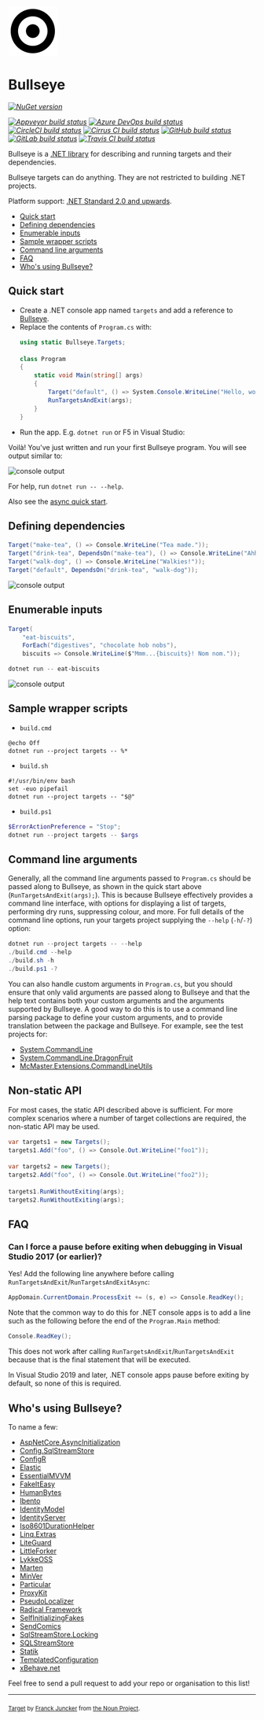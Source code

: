 <img src="assets/bullseye.png" width="100px" />

# Bullseye

_[![NuGet version](https://img.shields.io/nuget/v/Bullseye.svg?style=flat)](https://www.nuget.org/packages/Bullseye)_

_[![Appveyor build status](https://img.shields.io/appveyor/ci/adamralph/bullseye/master.svg?logo=appveyor)](https://ci.appveyor.com/project/adamralph/bullseye/branch/master)_
_[![Azure DevOps build status](https://img.shields.io/azure-devops/build/adamralph/9b2238c8-fcb0-4618-a3ef-0ecab48ea345/1/master.svg?logo=azuredevops)](https://adamralph.visualstudio.com/bullseye/_build/latest?definitionId=1&branchName=master)_
_[![CircleCI build status](https://img.shields.io/circleci/build/github/adamralph/bullseye/master?logo=circleci)](https://circleci.com/gh/adamralph/bullseye/tree/master)_
_[![Cirrus CI build status](https://img.shields.io/cirrus/github/adamralph/bullseye/master?logo=cirrus-ci)](https://cirrus-ci.com/github/adamralph/bullseye)_
_[![GitHub build status](https://github.com/adamralph/bullseye/workflows/.github/workflows/ci.yml/badge.svg)](https://github.com/adamralph/bullseye/actions)_
_[![GitLab build status](https://img.shields.io/gitlab/pipeline/adamralph/bullseye/master.svg?logo=gitlab)](https://gitlab.com/adamralph/bullseye/-/jobs)_
_[![Travis CI build status](https://img.shields.io/travis/adamralph/bullseye/master.svg?logo=travis)](https://travis-ci.org/adamralph/bullseye/branches)_

Bullseye is a [.NET library](https://www.nuget.org/packages/Bullseye) for describing and running targets and their dependencies.

Bullseye targets can do anything. They are not restricted to building .NET projects.

Platform support: [.NET Standard 2.0 and upwards](https://docs.microsoft.com/en-us/dotnet/standard/net-standard).

- [Quick start](#quick-start)
- [Defining dependencies](#defining-dependencies)
- [Enumerable inputs](#enumerable-inputs)
- [Sample wrapper scripts](#sample-wrapper-scripts)
- [Command line arguments](#command-line-arguments)
- [FAQ](#faq)
- [Who's using Bullseye?](#whos-using-bullseye)

## Quick start

- Create a .NET console app named `targets` and add a reference to [Bullseye](https://www.nuget.org/packages/Bullseye).
- Replace the contents of `Program.cs` with:
  ```C#
  using static Bullseye.Targets;

  class Program
  {
      static void Main(string[] args)
      {
          Target("default", () => System.Console.WriteLine("Hello, world!"));
          RunTargetsAndExit(args);
      }
  }
  ```
- Run the app. E.g. `dotnet run` or F5 in Visual Studio:

Voilà! You've just written and run your first Bullseye program. You will see output similar to:

![console output](https://user-images.githubusercontent.com/677704/66715334-7bebcc80-edc2-11e9-9569-18a2bafbfb93.png)

For help, run `dotnet run -- --help`.

Also see the [async quick start](https://github.com/adamralph/bullseye/wiki/Async-quick-start).

## Defining dependencies

```C#
Target("make-tea", () => Console.WriteLine("Tea made."));
Target("drink-tea", DependsOn("make-tea"), () => Console.WriteLine("Ahh... lovely!"));
Target("walk-dog", () => Console.WriteLine("Walkies!"));
Target("default", DependsOn("drink-tea", "walk-dog"));
```

![console output](https://user-images.githubusercontent.com/677704/66715371-dc7b0980-edc2-11e9-8b78-509c07cee5a4.png)

## Enumerable inputs

```C#
Target(
    "eat-biscuits",
    ForEach("digestives", "chocolate hob nobs"),
    biscuits => Console.WriteLine($"Mmm...{biscuits}! Nom nom."));
```

```PowerShell
dotnet run -- eat-biscuits
```

![console output](https://user-images.githubusercontent.com/677704/66715394-282db300-edc3-11e9-8a70-be0266f75c34.png)

## Sample wrapper scripts

- `build.cmd`
```Batchfile
@echo Off
dotnet run --project targets -- %*
```
- `build.sh`
```Shell
#!/usr/bin/env bash
set -euo pipefail
dotnet run --project targets -- "$@"
```
- `build.ps1`
```PowerShell
$ErrorActionPreference = "Stop";
dotnet run --project targets -- $args
```

## Command line arguments

Generally, all the command line arguments passed to `Program.cs` should be passed along to Bullseye, as shown in the quick start above (`RunTargetsAndExit(args);`). This is because Bullseye effectively provides a command line interface, with options for displaying a list of targets, performing dry runs, suppressing colour, and more. For full details of the command line options, run your targets project supplying the `--help` (`-h`/`-?`) option:

```PowerShell
dotnet run --project targets -- --help
./build.cmd --help
./build.sh -h
./build.ps1 -?
```

You can also handle custom arguments in `Program.cs`, but you should ensure that only valid arguments are passed along to Bullseye and that the help text contains both your custom arguments and the arguments supported by Bullseye. A good way to do this is to use a command line parsing package to define your custom arguments, and to provide translation between the package and Bullseye. For example, see the test projects for:

- [System.CommandLine](BullseyeSmokeTester.CommandLine/Program.cs)
- [System.CommandLine.DragonFruit](BullseyeSmokeTester.DragonFruit/Program.cs)
- [McMaster.Extensions.CommandLineUtils](BullseyeSmokeTester.McMaster/Program.cs)

## Non-static API

For most cases, the static API described above is sufficient. For more complex scenarios where a number of target collections are required, the non-static API may be used.

```C#
var targets1 = new Targets();
targets1.Add("foo", () => Console.Out.WriteLine("foo1"));

var targets2 = new Targets();
targets2.Add("foo", () => Console.Out.WriteLine("foo2"));

targets1.RunWithoutExiting(args);
targets2.RunWithoutExiting(args);
```

## FAQ

### Can I force a pause before exiting when debugging in Visual Studio 2017 (or earlier)?

Yes! Add the following line anywhere before calling `RunTargetsAndExit`/`RunTargetsAndExitAsync`:

```c#
AppDomain.CurrentDomain.ProcessExit += (s, e) => Console.ReadKey();
```

Note that the common way to do this for .NET console apps is to add a line such as the following before the end of the `Program.Main` method:

```c#
Console.ReadKey();
```

This does not work after calling `RunTargetsAndExit`/`RunTargetsAndExit` because that is the final statement that will be executed.

In Visual Studio 2019 and later, .NET console apps pause before exiting by default, so none of this is required.

## Who's using Bullseye?

To name a few:

- [AspNetCore.AsyncInitialization](https://github.com/thomaslevesque/AspNetCore.AsyncInitialization)
- [Config.SqlStreamStore](https://github.com/Erwinvandervalk/Config.SqlStreamStore)
- [ConfigR](https://github.com/config-r)
- [Elastic](https://github.com/elastic)
- [EssentialMVVM](https://github.com/thomaslevesque/EssentialMVVM)
- [FakeItEasy](https://github.com/FakeItEasy)
- [HumanBytes](https://github.com/thomaslevesque/HumanBytes)
- [Ibento](https://github.com/pgermishuys/Ibento)
- [IdentityModel](https://github.com/IdentityModel)
- [IdentityServer](https://github.com/IdentityServer)
- [Iso8601DurationHelper](https://github.com/thomaslevesque/Iso8601DurationHelper)
- [Linq.Extras](https://github.com/thomaslevesque/Linq.Extras)
- [LiteGuard](https://github.com/adamralph/liteguard)
- [LittleForker](https://github.com/damianh/LittleForker)
- [LykkeOSS](https://github.com/LykkeOSS)
- [Marten](https://github.com/JasperFx/marten)
- [MinVer](https://github.com/adamralph/minver)
- [Particular](https://github.com/Particular)
- [ProxyKit](https://github.com/damianh/ProxyKit)
- [PseudoLocalizer](https://github.com/bymyslf/PseudoLocalizer)
- [Radical Framework](https://github.com/RadicalFx)
- [SelfInitializingFakes](https://github.com/blairconrad/SelfInitializingFakes)
- [SendComics](https://github.com/blairconrad/SendComics)
- [SqlStreamStore.Locking](https://github.com/Erwinvandervalk/SqlStreamStore.Locking)
- [SQLStreamStore](https://github.com/SQLStreamStore)
- [Statik](https://github.com/pauldotknopf/statik)
- [TemplatedConfiguration](https://github.com/Erwinvandervalk/TemplatedConfiguration)
- [xBehave.net](https://github.com/xbehave)

Feel free to send a pull request to add your repo or organisation to this list!

---

<sub>[Target](https://thenounproject.com/term/target/345443) by [Franck Juncker](https://thenounproject.com/franckjuncker/) from [the Noun Project](https://thenounproject.com/).</sub>
